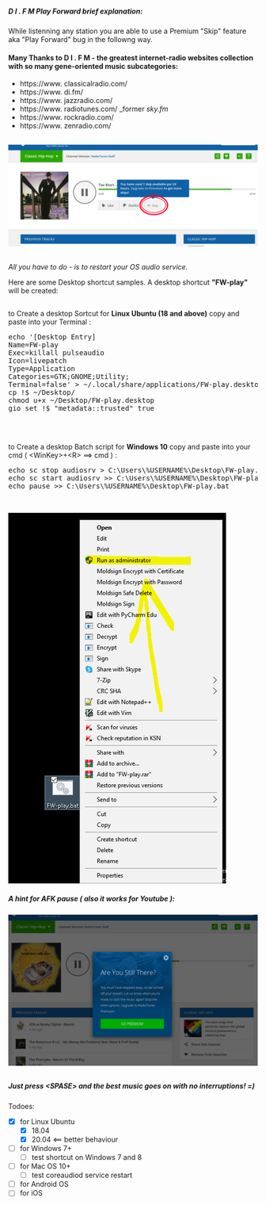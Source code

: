 #####  D I . F M  Play Forward brief explanation:
 While listenning any station you are able to use a Premium "Skip" feature aka "Play Forward" bug in the followng way.

#### Many Thanks to  D I . F M - the greatest internet-radio websites collection with so many gene-oriented music subcategories:

- https://www. classicalradio.com/
- https://www. di.fm/
- https://www. jazzradio.com/
- https://www. radiotunes.com/ _former _sky.fm_
- https://www. rockradio.com/
- https://www. zenradio.com/

## #

<img src='https://raw.githubusercontent.com/BigBoatCap/DIFM-switch/master/Selection_042.png' /> 

## #

_All you have to do - is to restart your OS audio service._

 Here are some Desktop shortcut samples. A desktop shortcut **"FW-play"** will be created:

## #

to Create a desktop Sortcut for **Linux Ubuntu (18 and above)** copy and paste into your Terminal :
<pre>echo '[Desktop Entry]
Name=FW-play
Exec=killall pulseaudio
Icon=livepatch
Type=Application
Categories=GTK;GNOME;Utility;
Terminal=false' > ~/.local/share/applications/FW-play.desktop
cp !$ ~/Desktop/
chmod u+x ~/Desktop/FW-play.desktop
gio set !$ "metadata::trusted" true


</pre>
## #
to Create a desktop Batch script for **Windows 10** copy and paste into your cmd ( \<WinKey\>+\<R\> ==\> cmd ) :
<pre>echo sc stop audiosrv > C:\Users\%USERNAME%\Desktop\FW-play.bat
echo sc start audiosrv >> C:\Users\%USERNAME%\Desktop\FW-play.bat
echo pause >> C:\Users\%USERNAME%\Desktop\FW-play.bat

</pre>

## #

<img src='https://raw.githubusercontent.com/BigBoatCap/DIFM-switch/master/Selection_043.png' /> 


<!--
 MacOS Start => Utilities => Terminal, 
 or press Command - Spacebar to launch Spotlight => type "Terminal".

 Service restart for MacOS (10 and above) copy and paste into your Terminal:
 <pre>
 killall coreaudiod
 </pre>
-->

##### A hint for AFK pause ( also it works for Youtube ):

<img src='https://raw.githubusercontent.com/BigBoatCap/DIFM-switch/master/Selection_044.png' /> 

## #

##### Just press \<SPASE\> and the best music goes on with no interruptions! =)

Todoes:
- [x] for Linux Ubuntu
  - [x] 18.04
  - [x] 20.04 <== better behaviour
- [ ] for Windows 7+
  - [ ] test shortcut on Windows 7 and 8
- [ ] for Mac OS 10+
  - [ ] test coreaudiod service restart
- [ ] for Android OS
- [ ] for iOS
